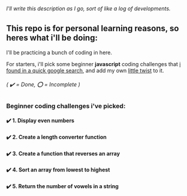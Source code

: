 ###### I'll write this description as I go, sort of like a log of developments.

## This repo is for personal learning reasons, so heres what i'll be doing: 

I'll be practicing a bunch of coding in here.

For starters, i'll pick some beginner **javascript** coding challenges that [i found in a quick google search](https://www.codecademy.com/resources/blog/10-javascript-code-challenges-for-beginners/), and add my own [little twist](# "Maybe add some new little features that i think of on the spot") to it.

###### ( :heavy_check_mark: = Done, :o: = Incomplete )

### Beginner coding challenges i've picked:

#### :heavy_check_mark: 1. Display even numbers

#### :heavy_check_mark: 2. Create a length converter function

#### :heavy_check_mark: 3. Create a function that reverses an array

#### :heavy_check_mark: 4. Sort an array from lowest to highest

#### :heavy_check_mark: 5. Return the number of vowels in a string
